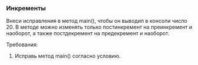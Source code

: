 
### Инкременты

Внеси исправления в метод main(), чтобы он выводил в консоли число 20. В методе можно изменять только постинкремент на преинкремент
и наоборот, а также постдекремент на предекремент и наоборот.


Требования:
1.	Исправь метод main() согласно условию.


